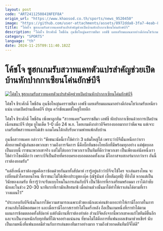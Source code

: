 ```yaml
---
layout: post
code: "ART2411250841NFEF8A"
origin_url: "https://www.khaosod.co.th/sports/news_9520450"
image: "https://github.com/user-attachments/assets/8972dda8-3fa7-4eab-8ec4-251b8912ffab"
title: "โค้ชโจ ซูฮกเกมรับสวาทแคทตัวแปรสำคัญช่วยเปิดบ้านหักปากกาเซียนโค่นยักษ์บีจี"
description: "โค้ชโจ ธีระศักดิ์ โพธิ์อ้น กุนซือใหญ่นครราชสีมา เอฟซี เผยเตรียมแผนมาอย่างดีก่อนโชว์เกมรับเหนียวแน่น เกมเปิดบ้านเชือดบีจี ปทุม คว้าชัยแมตช์ใหญ่ไทยลีก"
category: "SPORTS"
language: "th"
date: 2024-11-25T09:11:40.182Z
---
```


# โค้ชโจ ซูฮกเกมรับสวาทแคทตัวแปรสำคัญช่วยเปิดบ้านหักปากกาเซียนโค่นยักษ์บีจี

[![โค้ชโจ ซูฮกเกมรับสวาทแคทตัวแปรสำคัญช่วยเปิดบ้านหักปากกาเซียนโค่นยักษ์บีจี](https://www.khaosod.co.th/wpapp/uploads/2024/11/Swatcat.jpg "โค้ชโจ ซูฮกเกมรับสวาทแคทตัวแปรสำคัญช่วยเปิดบ้านหักปากกาเซียนโค่นยักษ์บีจี")](https://www.khaosod.co.th/wpapp/uploads/2024/11/Swatcat.jpg)

โค้ชโจ ธีระศักดิ์ โพธิ์อ้น กุนซือใหญ่นครราชสีมา เอฟซี เผยเตรียมแผนมาอย่างดีก่อนโชว์เกมรับเหนียวแน่น เกมเปิดบ้านเชือดบีจี ปทุม คว้าชัยแมตช์ใหญ่ไทยลีก

โค้ชโจ ธีระศักดิ์ โพธิ์อ้น เพิ่งพาลูกทีม “สวาทแคท”นครราชสีมา เอฟซี หักปากกาเซียนด้วยการเปิดบ้านเฉือนชนะบีจี ปทุม ยูไนเต็ด 1-0 เมื่อ 24 พ.ย. โดยเกมดังกล่าวบีจีครองบอลมากกว่าชัดเจน แต่เจาะเกมรับทัพสวาทแคทไม่เข้า แถมโดนโต้กลับรับความพ่ายแพ้กลับบ้าน

กุนซือสวาทแคท กล่าวว่า “ชัยชนะนัดนี้เราใช้คำว่า 3 แต้มใหญ่ได้ เพราะว่าบีจีนั้นเหนือกว่าเรา ศักยภาพตัวผู้เล่นของพวกเขา รวมถึงการจัดการ นี่คือบิ๊กทีมของไทยลีกที่มีพร้อมทุกอย่าง แต่ฟุตบอลเป็นแบบนี้ เราชนะพวกเขาจริง แต่ไม่ได้บอกว่าพวกเราเป็นทีมที่ดีกว่าพวกเขา เป็นเพียงแค่นัดหนึ่งเราใช้คำว่าโชคดีดีกว่า เพราะบีจีเป็นฝ่ายที่ครอบครองบอลตลอดทั้งเกม มีโอกาสจบสกอร์มากกว่าเรา อันนี้เราต้องยอมรับ”

“แต่สิ่งหนึ่งเราต้องพูดคือเราซ้อมด้วยกันมาทั้งสัปดาห์ เรารู้อยู่แล้วว่าบีจีจะใช้ใคร จะเล่นตรงไหน จะเปลี่ยนตัวใครตอนไหน ที่เราชนะไม่ใช่เพียงประตูของบุ๊ค (ณัฐนันท์ เบี้ยสัมฤทธิ์) ที่ยิงได้ หากแต่เป็นวินัยของเกมรับ ที่เรารู้ว่าจะรับแบบไหนในการเล่นกับบีจี เป็นวิธีการที่เราเตรียมพร้อมมา เราได้กำชับนักเตะในช่วง 20-30 นาทีแรกที่เรามักเสียสมาธิ เมื่อผ่านช่วงนั้นมาได้ทำให้เราเล่นได้ตามที่เราวางแผนไว้”

“ประกอบกับบีจีเน้นในการใช้ความสามารถเฉพาะตัวของนักเตะค่อนข้างเยอะทำให้เรามีโอกาสในการสวนกลับได้ดีพอสมควร และเมื่อเรามีโอกาสเราทำได้ในครึ่งหลัง ถือเป็นเกมหนึ่งที่เราทำได้ตามแผนการซ้อมตลอดทั้งสัปดาห์ แต่ยังมีงานที่เราต้องทำต่อ ส่วนบีจีหลังจากนี้พวกเขาคงแก้ไขทีมดีขึ้นอีกและจะเป็นงานหนักกับทุกทีมที่ได้เจออย่างแน่นอน ที่ขาดไม่ได้คือการที่แฟนบอลเข้ามาช่วยเชียร์ นับเป็นเกมหนึ่งที่แฟนบอลมีส่วนกับการเล่นของทีมเราอย่างมาก รวมถึงช่วยกดดันทีมบีจีได้ดี”